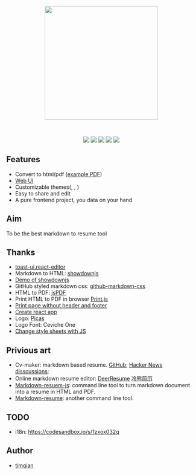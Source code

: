 <p align="center">
  <img width="300" src="https://i.v2ex.co/e0W134z7.png">
</p>
<br/>

<p align="center">
  <a href="https://resumd.t9t.io"><img src="https://badgen.net/badge/icon/Website?icon=chrome&amp;label" /></a> 
  <a href="https://twitter.com/tim_qian"><img src="https://badgen.net/badge/icon/Twitter?icon=twitter&amp;label" /></a> 
  <a href="https://t.me/resumd"><img src="https://badgen.net/badge/icon/Telegram?icon=telegram&amp;label" /></a> 
  <a href="https://blog.t9t.io/"><img src="https://badgen.net/badge/icon/Blog?icon=chrome&amp;label" /></a>
  <a href="https://www.patreon.com/timqian"><img src="https://badgen.net/badge/icon/Patrons/orange?icon=patreon&amp;label" /></a> 
</p>

## Features

- Convert to html/pdf ([example PDF]())
- [Web UI](https://resumd.t9t.io)
- Customizable themes([](), [](), []())
- Easy to share and edit
- A pure frontend project, you data on your hand

## Aim

To be the best markdown to resume tool

## Thanks

- [toast-ui.react-editor](https://github.com/nhn/toast-ui.react-editor)
- Markdown to HTML: [showdownjs](https://github.com/showdownjs/showdown)
- [Demo of showdownjs](http://demo.showdownjs.com/)
- GitHub styled markdown css: [github-markdown-css](https://github.com/sindresorhus/github-markdown-css)
- HTML to PDF: [jsPDF](https://github.com/MrRio/jsPDF)
- Print HTML to PDF in browser [Print.js](https://github.com/crabbly/Print.js)
- [Print page without header and footer](https://stackoverflow.com/a/17011131/4674834)
- [Create react app](https://github.com/facebook/create-react-app)
- Logo: [Picas](https://picas.now.sh/)
- Logo Font: Ceviche One
- [Change style sheets with JS](https://www.w3.org/wiki/Dynamic_style_-_manipulating_CSS_with_JavaScript) 

## Privious art

- Cv-maker: markdown based resume. [GitHub](https://github.com/awalGarg/cv-maker/); [Hacker News disscussions](https://news.ycombinator.com/item?id=11026096);
- Online markdown resume editor: [DeerResume](https://github.com/geekcompany/DeerResume) [冷熊简历](http://cv.ftqq.com/#)
- [Markdown-resuem-js](https://github.com/c0bra/markdown-resume-js): command line tool to turn markdown document into a resume in HTML and PDF.
- [Markdown-resume](https://github.com/there4/markdown-resume): another command line tool.

## TODO

- i18n: https://codesandbox.io/s/1zxox032q

## Author

- [timqian](https://timqian.com)
